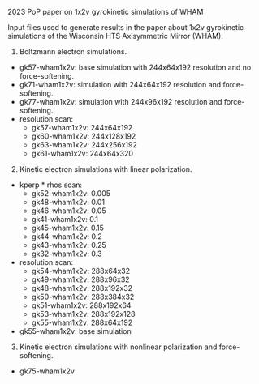 2023 PoP paper on 1x2v gyrokinetic simulations of WHAM

Input files used to generate results in the paper about 1x2v gyrokinetic simulations of the Wisconsin HTS Axisymmetric Mirror (WHAM). 

1. Boltzmann electron simulations.
  - gk57-wham1x2v: base simulation with 244x64x192 resolution and no force-softening.
  - gk71-wham1x2v: simulation with 244x64x192 resolution and force-softening.
  - gk77-wham1x2v: simulation with 244x96x192 resolution and force-softening.
  - resolution scan:
    * gk57-wham1x2v: 244x64x192
    * gk60-wham1x2v: 244x128x192
    * gk63-wham1x2v: 244x256x192
    * gk61-wham1x2v: 244x64x320
2. Kinetic electron simulations with linear polarization.
  - kperp * rhos scan:
    * gk52-wham1x2v: 0.005
    * gk48-wham1x2v: 0.01
    * gk46-wham1x2v: 0.05
    * gk41-wham1x2v: 0.1
    * gk45-wham1x2v: 0.15
    * gk44-wham1x2v: 0.2
    * gk43-wham1x2v: 0.25
    * gk32-wham1x2v: 0.3
  - resolution scan:
    * gk54-wham1x2v: 288x64x32
    * gk49-wham1x2v: 288x96x32
    * gk48-wham1x2v: 288x192x32
    * gk50-wham1x2v: 288x384x32
    * gk51-wham1x2v: 288x192x64
    * gk53-wham1x2v: 288x192x128
    * gk55-wham1x2v: 288x64x192
  - gk55-wham1x2v: base simulation
3. Kinetic electron simulations with nonlinear polarization and force-softening.
  - gk75-wham1x2v 
